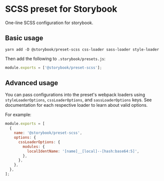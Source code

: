 # SCSS preset for Storybook

One-line SCSS configuration for storybook.

## Basic usage

```
yarn add -D @storybook/preset-scss css-loader sass-loader style-loader
```

Then add the following to `.storybook/presets.js`:

```js
module.exports = ['@storybook/preset-scss'];
```

## Advanced usage

You can pass configurations into the preset's webpack loaders using `styleLoaderOptions`, `cssLoaderOptions`, and `sassLoaderOptions` keys. See documentation for each respective loader to learn about valid options.

For example:

```js
module.exports = [
  {
    name: '@storybook/preset-scss',
    options: {
      cssLoaderOptions: {
        modules: {
          localIdentName: '[name]__[local]--[hash:base64:5]',
        },
      },
    },
  },
];
```
